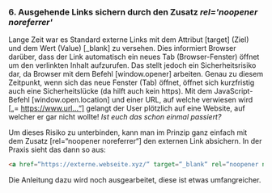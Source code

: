 ### 6. Ausgehende Links sichern durch den Zusatz _rel='noopener noreferrer'_

Lange Zeit war es Standard externe Links mit dem Attribut [target] (Ziel) und dem Wert (Value) [_blank] zu versehen. Dies informiert Browser darüber, dass der Link automatisch ein neues Tab (Browser-Fenster) öffnet um den verlinkten Inhalt aufzurufen. Das stellt jedoch ein Sicherheitsrisiko dar, da Browser mit dem Befehl [window.opener] arbeiten. Genau zu diesem Zeitpunkt, wenn sich das neue Fenster (Tab) öffnet, öffnet sich kurzfristig auch eine Sicherheitslücke (da hilft auch kein https). Mit dem JavaScript-Befehl [window.open.location] und einer URL, auf welche verwiesen wird [„= https://www.url…“] gelangt der User plötzlich auf eine Website, auf welcher er gar nicht wollte! *Ist euch das schon einmal passiert?*

Um dieses Risiko zu unterbinden, kann man im Prinzip ganz einfach mit dem Zusatz [rel=“noopener noreferrer“] den externen Link absichern. In der Praxis sieht das dann so aus:
```html
<a href=“https://externe.webseite.xyz/“ target=“_blank“ rel=“noopener noreferrer“>externe.webseite.xyz</a>
```

Die Anleitung dazu wird noch ausgearbeitet, diese ist etwas umfangreicher.
